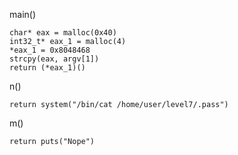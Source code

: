 
main()
```
char* eax = malloc(0x40)
int32_t* eax_1 = malloc(4)
*eax_1 = 0x8048468
strcpy(eax, argv[1])
return (*eax_1)()
```

n()
```
return system("/bin/cat /home/user/level7/.pass")
```

m()
```
return puts("Nope")
```
